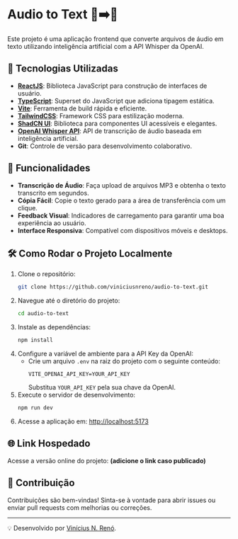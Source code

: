 # Audio to Text 🎤➡️📝

Este projeto é uma aplicação frontend que converte arquivos de áudio em texto utilizando inteligência artificial com a API Whisper da OpenAI.

## 🚀 Tecnologias Utilizadas

- **[ReactJS](https://reactjs.org/)**: Biblioteca JavaScript para construção de interfaces de usuário.
- **[TypeScript](https://www.typescriptlang.org/)**: Superset do JavaScript que adiciona tipagem estática.
- **[Vite](https://vitejs.dev/)**: Ferramenta de build rápida e eficiente.
- **[TailwindCSS](https://tailwindcss.com/)**: Framework CSS para estilização moderna.
- **[ShadCN UI](https://shadcn.dev/)**: Biblioteca para componentes UI acessíveis e elegantes.
- **[OpenAI Whisper API](https://platform.openai.com/)**: API de transcrição de áudio baseada em inteligência artificial.
- **Git**: Controle de versão para desenvolvimento colaborativo.

## 📝 Funcionalidades

- **Transcrição de Áudio**: Faça upload de arquivos MP3 e obtenha o texto transcrito em segundos.
- **Cópia Fácil**: Copie o texto gerado para a área de transferência com um clique.
- **Feedback Visual**: Indicadores de carregamento para garantir uma boa experiência ao usuário.
- **Interface Responsiva**: Compatível com dispositivos móveis e desktops.

## 🛠️ Como Rodar o Projeto Localmente

1. Clone o repositório:
   ```bash
   git clone https://github.com/viniciusnreno/audio-to-text.git
   ```
2. Navegue até o diretório do projeto:
   ```bash
   cd audio-to-text
   ```
3. Instale as dependências:
   ```bash
   npm install
   ```
4. Configure a variável de ambiente para a API Key da OpenAI:
   - Crie um arquivo `.env` na raiz do projeto com o seguinte conteúdo:
     ```
     VITE_OPENAI_API_KEY=YOUR_API_KEY
     ```
     Substitua `YOUR_API_KEY` pela sua chave da OpenAI.
5. Execute o servidor de desenvolvimento:
   ```bash
   npm run dev
   ```
6. Acesse a aplicação em: [http://localhost:5173](http://localhost:5173)

## 🌐 Link Hospedado

Acesse a versão online do projeto: **(adicione o link caso publicado)**

## 🌟 Contribuição

Contribuições são bem-vindas! Sinta-se à vontade para abrir issues ou enviar pull requests com melhorias ou correções.

---

💡 Desenvolvido por [Vinícius N. Renó](https://viniciusreno.vercel.app/).
